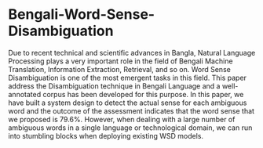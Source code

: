 # Bengali-Word-Sense-Disambiguation
Due to recent technical and scientific advances in Bangla, Natural Language Processing plays a very important role in the field of Bengali Machine Translation, Information Extraction, Retrieval, and so on. Word Sense Disambiguation is one of the most emergent tasks in this field. This paper address the Disambiguation technique in Bengali Language and a well-annotated corpus has been developed for this purpose. In this paper, we have built a system design to detect the actual sense for each ambiguous word and the outcome of the assessment indicates that the word sense that we proposed is 79.6\%. However, when dealing with a large number of ambiguous words in a single language or technological domain, we can run into stumbling blocks when deploying existing WSD models.
